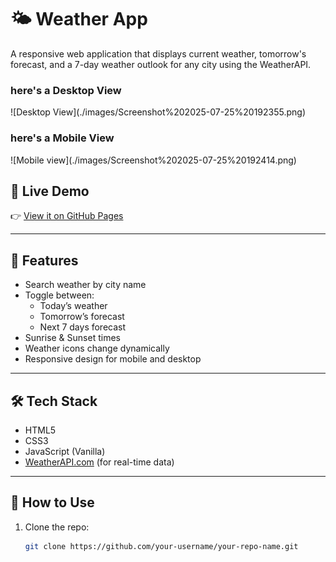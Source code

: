 # 🌤️ Weather App

A responsive web application that displays current weather, tomorrow's forecast, and a 7-day weather outlook for any city using the WeatherAPI.
<h3>here's a Desktop View</h3>
![Desktop View](./images/Screenshot%202025-07-25%20192355.png)
<h3>here's a Mobile View</h3>
![Mobile view](./images/Screenshot%202025-07-25%20192414.png)



## 🚀 Live Demo

👉 [View it on GitHub Pages](https://vanshhub.hub.io/Weather-App/)

---

## 📌 Features

- Search weather by city name
- Toggle between:
  - Today’s weather
  - Tomorrow’s forecast
  - Next 7 days forecast
- Sunrise & Sunset times
- Weather icons change dynamically
- Responsive design for mobile and desktop

---

## 🛠️ Tech Stack

- HTML5
- CSS3
- JavaScript (Vanilla)
- [WeatherAPI.com](https://www.weatherapi.com/) (for real-time data)

---

## 🔧 How to Use

1. Clone the repo:
   ```bash
   git clone https://github.com/your-username/your-repo-name.git
